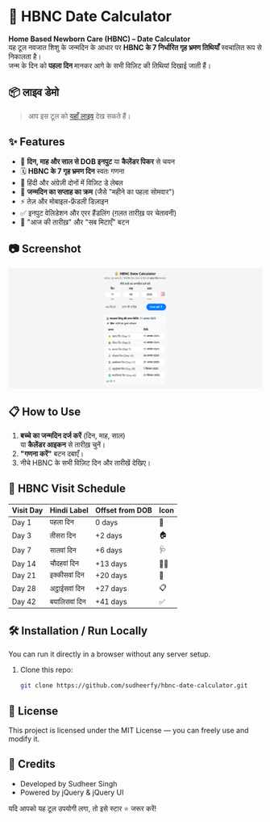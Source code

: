# 👼 HBNC Date Calculator

**Home Based Newborn Care (HBNC) – Date Calculator**  
यह टूल नवजात शिशु के जन्मदिन के आधार पर **HBNC के 7 निर्धारित गृह भ्रमण तिथियाँ** स्वचालित रूप से निकालता है।  
जन्म के दिन को **पहला दिन** मानकर आगे के सभी विज़िट की तिथियां दिखाई जाती हैं।

## 📦 लाइव डेमो

> आप इस टूल को [यहाँ लाइव](https://sudheerfy.github.io/HBNC-Date-Calculator) देख सकते हैं।

## ✨ Features

- 📅 **दिन, माह और साल से DOB इनपुट** या **कैलेंडर पिकर** से चयन  
- 🗓 **HBNC के 7 गृह भ्रमण दिन** स्वतः गणना  
- 🔢 हिंदी और अंग्रेज़ी दोनों में विज़िट डे लेबल  
- 🧮 **जन्मदिन का सप्ताह का क्रम** (जैसे "महीने का पहला सोमवार")  
- ⚡ तेज़ और मोबाइल-फ्रेंडली डिज़ाइन  
- ✅ इनपुट वेलिडेशन और एरर हैंडलिंग (ग़लत तारीख़ पर चेतावनी)  
- 🎯 "आज की तारीख़" और "सब मिटाएँ" बटन

## 📷 Screenshot

![HBNC Date Calculator Screenshot](screenshot.png)

## 📋 How to Use

1. **बच्चे का जन्मदिन दर्ज करें** (दिन, माह, साल)  
   या **कैलेंडर आइकन** से तारीख़ चुनें।
2. **"गणना करें"** बटन दबाएँ।
3. नीचे HBNC के सभी विज़िट दिन और तारीखें देखिए।

## 📅 HBNC Visit Schedule

| Visit Day | Hindi Label | Offset from DOB | Icon |
|-----------|-------------|-----------------|------|
| Day 1     | पहला दिन    | 0 days          | 👶   |
| Day 3     | तीसरा दिन  | +2 days         | 🏠   |
| Day 7     | सातवां दिन | +6 days         | 🩺   |
| Day 14    | चौदहवां दिन | +13 days        | 👩‍⚕️ |
| Day 21    | इक्कीसवां दिन | +20 days     | 🏥   |
| Day 28    | अट्ठाईसवां दिन | +27 days    | 📋   |
| Day 42    | बयालिसवां दिन | +41 days    | ✅   |

## 🛠 Installation / Run Locally

You can run it directly in a browser without any server setup.

1. Clone this repo:
   ```bash
   git clone https://github.com/sudheerfy/hbnc-date-calculator.git
   ```

## 📄 License

This project is licensed under the MIT License — you can freely use and modify it.

## 🙌 Credits

- Developed by Sudheer Singh
- Powered by jQuery & jQuery UI

यदि आपको यह टूल उपयोगी लगा, तो इसे स्टार ⭐ जरूर करें!   

